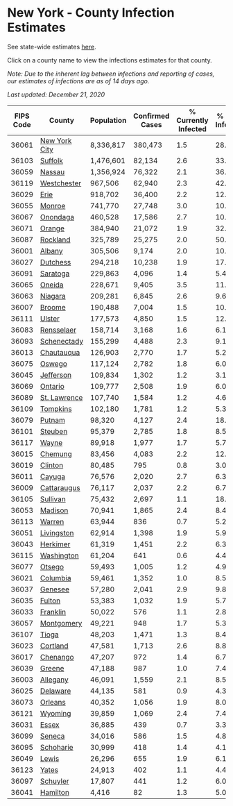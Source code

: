 # New York - County Infection Estimates

See state-wide estimates [here](/infections/us-ny).

Click on a county name to view the infections estimates for that county.

*Note: Due to the inherent lag between infections and reporting of cases, our estimates of infections are as of 14 days ago.*

*Last updated: December 21, 2020*

|   FIPS Code |                         County |   Population |   Confirmed Cases |   % Currently Infected |   % Total Infected |
|-------------|--------------------------------|--------------|-------------------|------------------------|--------------------|
|       36061 | [New York City](new-york-city) |    8,336,817 |           380,473 |                    1.5 |               28.8 |
|       36103 |             [Suffolk](suffolk) |    1,476,601 |            82,134 |                    2.6 |               33.3 |
|       36059 |               [Nassau](nassau) |    1,356,924 |            76,322 |                    2.1 |               36.8 |
|       36119 |     [Westchester](westchester) |      967,506 |            62,940 |                    2.3 |               42.7 |
|       36029 |                   [Erie](erie) |      918,702 |            36,400 |                    2.2 |               12.7 |
|       36055 |               [Monroe](monroe) |      741,770 |            27,748 |                    3.0 |               10.4 |
|       36067 |           [Onondaga](onondaga) |      460,528 |            17,586 |                    2.7 |               10.8 |
|       36071 |               [Orange](orange) |      384,940 |            21,072 |                    1.9 |               32.5 |
|       36087 |           [Rockland](rockland) |      325,789 |            25,275 |                    2.0 |               50.5 |
|       36001 |               [Albany](albany) |      305,506 |             9,174 |                    2.0 |               10.1 |
|       36027 |           [Dutchess](dutchess) |      294,218 |            10,238 |                    1.9 |               17.1 |
|       36091 |           [Saratoga](saratoga) |      229,863 |             4,096 |                    1.4 |                5.4 |
|       36065 |               [Oneida](oneida) |      228,671 |             9,405 |                    3.5 |               11.3 |
|       36063 |             [Niagara](niagara) |      209,281 |             6,845 |                    2.6 |                9.6 |
|       36007 |               [Broome](broome) |      190,488 |             7,004 |                    1.5 |               10.0 |
|       36111 |               [Ulster](ulster) |      177,573 |             4,850 |                    1.5 |               12.6 |
|       36083 |       [Rensselaer](rensselaer) |      158,714 |             3,168 |                    1.6 |                6.1 |
|       36093 |     [Schenectady](schenectady) |      155,299 |             4,488 |                    2.3 |                9.1 |
|       36013 |       [Chautauqua](chautauqua) |      126,903 |             2,770 |                    1.7 |                5.2 |
|       36075 |               [Oswego](oswego) |      117,124 |             2,782 |                    1.8 |                6.0 |
|       36045 |         [Jefferson](jefferson) |      109,834 |             1,302 |                    1.2 |                3.1 |
|       36069 |             [Ontario](ontario) |      109,777 |             2,508 |                    1.9 |                6.0 |
|       36089 |   [St. Lawrence](st.-lawrence) |      107,740 |             1,584 |                    1.2 |                4.6 |
|       36109 |           [Tompkins](tompkins) |      102,180 |             1,781 |                    1.2 |                5.3 |
|       36079 |               [Putnam](putnam) |       98,320 |             4,127 |                    2.4 |               18.4 |
|       36101 |             [Steuben](steuben) |       95,379 |             2,785 |                    1.8 |                8.5 |
|       36117 |                 [Wayne](wayne) |       89,918 |             1,977 |                    1.7 |                5.7 |
|       36015 |             [Chemung](chemung) |       83,456 |             4,083 |                    2.2 |               12.4 |
|       36019 |             [Clinton](clinton) |       80,485 |               795 |                    0.8 |                3.0 |
|       36011 |               [Cayuga](cayuga) |       76,576 |             2,020 |                    2.7 |                6.3 |
|       36009 |     [Cattaraugus](cattaraugus) |       76,117 |             2,037 |                    2.2 |                6.7 |
|       36105 |           [Sullivan](sullivan) |       75,432 |             2,697 |                    1.1 |               18.3 |
|       36053 |             [Madison](madison) |       70,941 |             1,865 |                    2.4 |                8.4 |
|       36113 |               [Warren](warren) |       63,944 |               836 |                    0.7 |                5.2 |
|       36051 |       [Livingston](livingston) |       62,914 |             1,398 |                    1.9 |                5.9 |
|       36043 |           [Herkimer](herkimer) |       61,319 |             1,451 |                    2.2 |                6.3 |
|       36115 |       [Washington](washington) |       61,204 |               641 |                    0.6 |                4.4 |
|       36077 |               [Otsego](otsego) |       59,493 |             1,005 |                    1.2 |                4.9 |
|       36021 |           [Columbia](columbia) |       59,461 |             1,352 |                    1.0 |                8.5 |
|       36037 |             [Genesee](genesee) |       57,280 |             2,041 |                    2.9 |                9.8 |
|       36035 |               [Fulton](fulton) |       53,383 |             1,032 |                    1.9 |                5.7 |
|       36033 |           [Franklin](franklin) |       50,022 |               576 |                    1.1 |                2.8 |
|       36057 |       [Montgomery](montgomery) |       49,221 |               948 |                    1.7 |                5.3 |
|       36107 |                 [Tioga](tioga) |       48,203 |             1,471 |                    1.3 |                8.4 |
|       36023 |           [Cortland](cortland) |       47,581 |             1,713 |                    2.6 |                8.8 |
|       36017 |           [Chenango](chenango) |       47,207 |               972 |                    1.4 |                6.7 |
|       36039 |               [Greene](greene) |       47,188 |               987 |                    1.0 |                7.4 |
|       36003 |           [Allegany](allegany) |       46,091 |             1,559 |                    2.1 |                8.5 |
|       36025 |           [Delaware](delaware) |       44,135 |               581 |                    0.9 |                4.3 |
|       36073 |             [Orleans](orleans) |       40,352 |             1,056 |                    1.9 |                8.0 |
|       36121 |             [Wyoming](wyoming) |       39,859 |             1,069 |                    2.4 |                7.4 |
|       36031 |                 [Essex](essex) |       36,885 |               439 |                    0.7 |                3.3 |
|       36099 |               [Seneca](seneca) |       34,016 |               586 |                    1.5 |                4.8 |
|       36095 |         [Schoharie](schoharie) |       30,999 |               418 |                    1.4 |                4.1 |
|       36049 |                 [Lewis](lewis) |       26,296 |               655 |                    1.9 |                6.1 |
|       36123 |                 [Yates](yates) |       24,913 |               402 |                    1.1 |                4.4 |
|       36097 |           [Schuyler](schuyler) |       17,807 |               441 |                    1.2 |                6.0 |
|       36041 |           [Hamilton](hamilton) |        4,416 |                82 |                    1.3 |                5.0 |